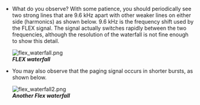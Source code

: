 - What do you observe? With some patience, you should periodically see two strong lines that are 9.6 kHz apart with other weaker lines on either side (harmonics) as shown below. 9.6 kHz is the frequency shift used by the FLEX signal. The signal actually switches rapidly between the two frequencies, although the resolution of the waterfall is not fine enough to show this detail.

    ![flex_waterfall.png](./figures/flex_waterfall.png)<br>
    __*FLEX waterfall*__

- You may also observe that the paging signal occurs in shorter bursts, as shown below.

    ![flex_waterfall2.png](./figures/flex_waterfall2.png)<br>
    __*Another Flex waterfall*__